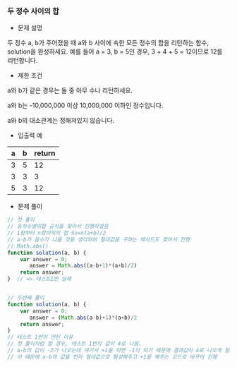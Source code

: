 ### 두 정수 사이의 합

- 문제 설명

두 정수 a, b가 주어졌을 때 a와 b 사이에 속한 모든 정수의 합을 리턴하는 함수, solution을 완성하세요.
예를 들어 a = 3, b = 5인 경우, 3 + 4 + 5 = 12이므로 12를 리턴합니다.



- 제한 조건

a와 b가 같은 경우는 둘 중 아무 수나 리턴하세요.

a와 b는 -10,000,000 이상 10,000,000 이하인 정수입니다.

a와 b의 대소관계는 정해져있지 않습니다.



- 입출력 예

| a    | b    | return |
| ---- | ---- | ------ |
| 3    | 5    | 12     |
| 3    | 3    | 3      |
| 5    | 3    | 12     |



- 문제 풀이

```javascript
// 첫 풀이
// 등차수열의합 공식을 찾아서 진행하였음
// 1항부터 n항까지의 합 Sn=n(a+b)/2
// a-b가 음수가 나올 것을 생각하여 절대값을 구하는 메서드도 찾아서 진행
// Math.abs()
function solution(a, b) {
    var answer = 0;
       answer = Math.abs((a-b+1)*(a+b)/2)
    return answer;
}  // => 테스트1번 실패


// 두번째 풀이
function solution(a, b) {
    var answer = 0;
       answer = (Math.abs(a-b)+1)*(a+b)/2
    return answer;
}
// 테스트 1번이 안된 이유
// 첫 풀이처럼 할 경우, 테스트 1번의 값이 4로 나옴.
// a-b의 값이 -2가 나오는데 여기서 +1을 하면 -1이 되기 때문에 결과값이 4로 나오게 됨.
// 이 때문에 a-b의 값을 먼저 절대값으로 형성해주고 +1을 해주는 코드로 바꾸어 진행
```

